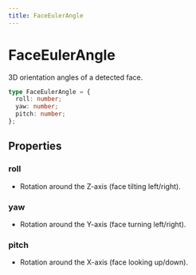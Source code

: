 ```yaml
---
title: FaceEulerAngle
---
```


# FaceEulerAngle

3D orientation angles of a detected face.

```typescript
type FaceEulerAngle = {
  roll: number;
  yaw: number;
  pitch: number;
};
```

## Properties

### roll

- Rotation around the Z-axis (face tilting left/right).

### yaw

- Rotation around the Y-axis (face turning left/right).

### pitch

- Rotation around the X-axis (face looking up/down).
